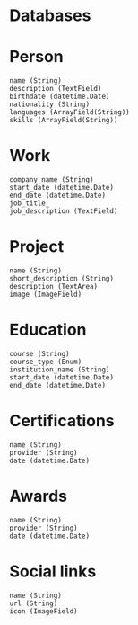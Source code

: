 # Databases

# Person
    name (String)
    description (TextField)            
    birthdate (datetime.Date)        
    nationality (String)
    languages (ArrayField(String))
    skills (ArrayField(String))


# Work
    company_name (String)
    start_date (datetime.Date)
    end_date (datetime.Date)
    job_title_
    job_description (TextField)


# Project
    name (String)
    short_description (String)
    description (TextArea)
    image (ImageField)

# Education
    course (String)
    course_type (Enum)
    institution_name (String)
    start_date (datetime.Date)
    end_date (datetime.Date)

# Certifications
    name (String)
    provider (String)
    date (datetime.Date)

# Awards
    name (String)
    provider (String)
    date (datetime.Date)

# Social links
    name (String)
    url (String)
    icon (ImageField)